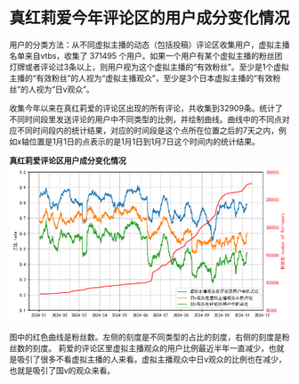 # 真红莉爱今年评论区的用户成分变化情况
用户的分类方法：从不同虚拟主播的动态（包括投稿）评论区收集用户，虚拟主播名单来自vtbs，收集了 371495 个用户。如果一个用户有某个虚拟主播的粉丝团灯牌或者评论过3条以上，则用户视为这个虚拟主播的“有效粉丝”。至少是1个虚拟主播的“有效粉丝”的人视为“虚拟主播观众”，至少是3个日本虚拟主播的“有效粉丝”的人视为“日v观众”。

收集今年以来在真红莉爱的评论区出现的所有评论，共收集到32909条。统计了不同时间段里发送评论的用户中不同类型的比例，并绘制曲线。曲线中的不同点对应不同时间段内的统计结果，对应的时间段是这个点所在位置之后的7天之内，例如x轴位置是1月1日的点表示的是1月1日到1月7日这个时间内的统计结果。

**真红莉爱评论区用户成分变化情况**
![figure score](composition.png)

图中的红色曲线是粉丝数。左侧的刻度是不同类型的占比的刻度，右侧的刻度是粉丝数的刻度。
莉爱的评论区里虚拟主播观众的用户比例最近半年一直减少，也就是吸引了很多不看虚拟主播的人来看。虚拟主播观众中日v观众的比例也在减少，也就是吸引了国v的观众来看。

